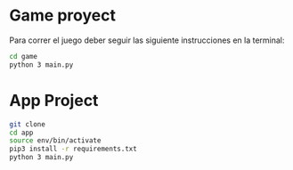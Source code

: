 # Game proyect
Para correr el juego deber seguir las siguiente instrucciones en la terminal:
```sh
cd game
python 3 main.py
```

# App Project

```sh
git clone
cd app
source env/bin/activate
pip3 install -r requirements.txt
python 3 main.py
```